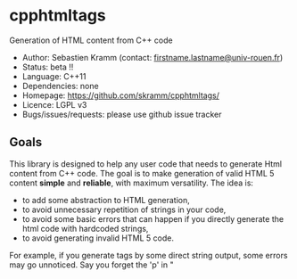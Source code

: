 # cpphtmltags
Generation of HTML content from C++ code

- Author: Sebastien Kramm (contact: firstname.lastname@univ-rouen.fr)
- Status: beta !!
- Language: C++11
- Dependencies: none
- Homepage: https://github.com/skramm/cpphtmltags/
- Licence: LGPL v3
- Bugs/issues/requests: please use github issue tracker

## Goals

This library is designed to help any user code that needs to generate Html content from C++ code.
The goal is to make generation of valid HTML 5 content **simple** and **reliable**, with maximum versatility.
The idea is:
- to add some abstraction to HTML generation,
- to avoid unnecessary repetition of strings in your code,
- to avoid some basic errors that can happen if you directly generate the html code with hardcoded strings,
- to avoid generating invalid HTML 5 code.

For example, if you generate tags by some direct string output, some errors may go unnoticed.
Say you forget the 'p' in "<script>":<br>
`file << "<scrit>"`<br>
Well then the error won't get noticed until you carefully check the generated code.

Instead, by using this library, you will use something like:<br>
`file << Httag( HT_SCRIPT )`<br>
And in case you forget a letter somewhere, it will generate a compile-time error.

However, it is always possible to print out anything into the output stream, at any time (and even manually written Html tags!)

This library enforces wrong order of tags opening/closing, (aka "Misnested tags").
For example, something like this:<br>
`<h2>title<p></h2>paragraph</p>`<br>
may not happen.

This library also enforces the Html5 standard.
For example, some attributes are only allowed on certain tags.
This is enforced here, and if you attempt to use an illegal attribute, an error will be thrown at runtime.

## Usage

### Sample snippet 1:

```C++
#include "cpphtmltags.hpp"
using namespace httags;

int main()
{
	std::cout << Httag( HT_P ); // an empty paragraph

	Httag t1( HT_P, AT_CLASS, "abc" );
	t1.addAttrib( AT_STYLE, "color:red;" );
	t1.setContent( "this is a paragraph" );
	std::cout << t1;
}
```
will produce:
```
<p></p><p class="abc" style="color:red;">this is a paragraph</p>
```

### Sample snippet 2:

```C++
int main()
{
	Httag t1( HT_P, std::cout, AT_CLASS, "abc" );
	t1.setContent( "paragraph" );
	t1.printTag();
}
```
will produce:
```
<p class="abc">paragraph</p>
```

For more details, see [manual](manual.md).

## HTML 5 coverage
- covers 123 html tags ("elements", as they say at w3c) and 134 attributes
- Comments (`<!-- ... -->`) and doctype are handled as special tags, see demo/demo0.cpp
- at present, the different tag categories are not considered, this is to be considered in future releases.
- GENERAL WARNING: while work was in progress, I discovered that the Html5 spec (see refs below) is a serious beast, in regard of its complexity.
For example, things like *this tag belongs to this category, but only in certain circumstances, which are defined in prose*.
These are numerous, making it hard to fetch a global picture.
This code is an attempt to tackle this complexity but (as usual) no warranty is given!


## Build and install
- build: no build, header-only (for details on how the code is generated [see here](dev_info.md)).
- install: just fetch the single file [`cpphtmltags.hpp`](cpphtmltags.hpp), put it somewhere (`/usr/include` should be fine) and include it in your code.

## Related software
- C#: https://github.com/HtmlTags/htmltags
- C++:
  - https://github.com/SRombauts/HtmlBuilder/
 Main difference: this one seems to have one class per tag. Here the tags are handled through an enum.
  - https://github.com/tinfoilboy/CTML

## References

All the HTML 5 standard material has been fetched from these sources:
- general:
  - https://html.spec.whatwg.org/multipage/
  - https://www.w3.org/TR/html52/
- attributes:
  - https://www.w3.org/wiki/Html/Attributes/_Global
  - https://www.w3schools.com/tags/ref_attributes.asp
  - https://developer.mozilla.org/en-US/docs/Web/HTML/Attributes

- html syntax:
  - https://www.w3.org/TR/2011/WD-html-markup-20110113/syntax.html#syntax-elements

- Global attributes:
  - http://w3c.github.io/html-reference/global-attributes.html
  - https://www.w3schools.com/tags/ref_standardattributes.asp

- content categories:
 - https://www.w3.org/TR/html5/dom.html#kinds-of-content
 - https://www.w3.org/TR/html52/dom.html#kinds-of-content


Copyright Sebastien Kramm - 2018
